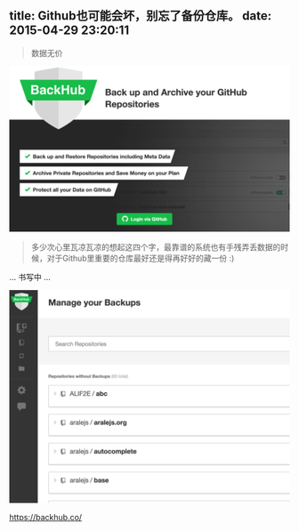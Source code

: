 title: Github也可能会坏，别忘了备份仓库。
date: 2015-04-29 23:20:11
---

<blockquote class="blockquote-center">
数据无价
</blockquote>

<!-- <img src="/statics/back-your-github-1.png" class="full-image" /> -->
![](/statics/back-your-github-1.png)



> 多少次心里瓦凉瓦凉的想起这四个字，最靠谱的系统也有手残弄丢数据的时候，对于Github里重要的仓库最好还是得再好好的藏一份 :)

<!--more-->


... 书写中 ...


![](/statics/back-your-github-2.png)

https://backhub.co/